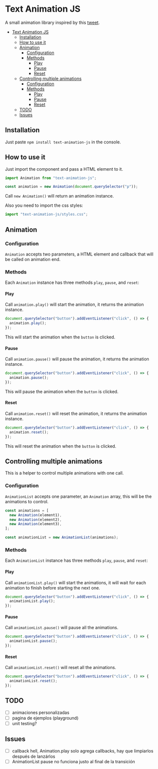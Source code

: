 # Text Animation JS

A small animation library inspired by this [tweet](https://twitter.com/Twitch/status/1237174754118905856).

<!-- TOC -->

- [Text Animation JS](#text-animation-js)
  - [Installation](#installation)
  - [How to use it](#how-to-use-it)
  - [Animation](#animation)
    - [Configuration](#configuration)
    - [Methods](#methods)
      - [Play](#play)
      - [Pause](#pause)
      - [Reset](#reset)
  - [Controlling multiple animations](#controlling-multiple-animations)
    - [Configuration](#configuration)
    - [Methods](#methods)
      - [Play](#play)
      - [Pause](#pause)
      - [Reset](#reset)
  - [TODO](#todo)
  - [Issues](#issues)

<!-- /TOC -->

## Installation

Just paste `npm install text-animation-js` in the console.

## How to use it

Just import the component and pass a HTML element to it.

```js
import Animation from "text-animation-js";

const animation = new Animation(document.querySelector("p"));
```

Call `new Animation()` will return an animation instance.

Also you need to import the css styles:

```js
import "text-animation-js/styles.css";
```

## Animation

### Configuration

`Animation` accepts two parameters, a HTML element and callback that will be called on animation end.

### Methods

Each `Animation` instance has three methods `play`, `pause`, and `reset`:

#### Play

Call `animation.play()` will start the animation, it returns the animation instance.

```js
document.querySelector("button").addEventListener("click", () => {
  animation.play();
});
```

This will start the animation when the `button` is clicked.

#### Pause

Call `animation.pause()` will pause the animation, it returns the animation instance.

```js
document.querySelector("button").addEventListener("click", () => {
  animation.pause();
});
```

This will pause the animation when the `button` is clicked.

#### Reset

Call `animation.reset()` will reset the animation, it returns the animation instance.

```js
document.querySelector("button").addEventListener("click", () => {
  animation.reset();
});
```

This will reset the animation when the `button` is clicked.

## Controlling multiple animations

This is a helper to control multiple animations with one call.

### Configuration

`AnimationList` accepts one parameter, an `Animation` array, this will be the animations to control.

```js
const animations = [
  new Animation(element1),
  new Animation(element2),
  new Animation(element3),
];

const animationList = new AnimationList(animations);
```

### Methods

Each `AnimationList` instance has three methods `play`, `pause`, and `reset`:

#### Play

Call `animationList.play()` will start the animations, it will wait for each animation to finish before starting the next one.

```js
document.querySelector("button").addEventListener("click", () => {
  animationList.play();
});
```

#### Pause

Call `animationList.pause()` will pause all the animations.

```js
document.querySelector("button").addEventListener("click", () => {
  animationList.pause();
});
```

#### Reset

Call `animationList.reset()` will reset all the animations.

```js
document.querySelector("button").addEventListener("click", () => {
  animationList.reset();
});
```

## TODO

- [ ] animaciones personalizadas
- [ ] pagina de ejemplos (playground)
- [ ] unit testing?

## Issues

- [ ] callback hell, Animation.play solo agrega callbacks, hay que limpiarlos después de lanzárlos
- [ ] AnimationList pause no funciona justo al final de la transición
